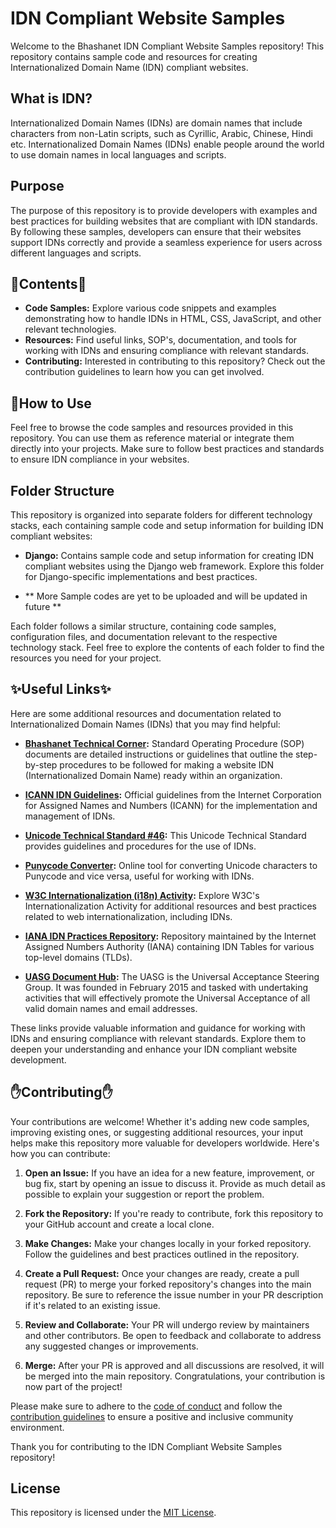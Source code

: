 # IDN Compliant Website Samples

Welcome to the Bhashanet IDN Compliant Website Samples repository! This repository contains sample code and resources for creating Internationalized Domain Name (IDN) compliant websites.

## What is IDN?

Internationalized Domain Names (IDNs) are domain names that include characters from non-Latin scripts, such as Cyrillic, Arabic, Chinese, Hindi etc. Internationalized Domain Names (IDNs) enable people around the world to use domain names in local languages and scripts.

## Purpose

The purpose of this repository is to provide developers with examples and best practices for building websites that are compliant with IDN standards. By following these samples, developers can ensure that their websites support IDNs correctly and provide a seamless experience for users across different languages and scripts.

## 📃Contents📃

- **Code Samples:** Explore various code snippets and examples demonstrating how to handle IDNs in HTML, CSS, JavaScript, and other relevant technologies.
- **Resources:** Find useful links, SOP's, documentation, and tools for working with IDNs and ensuring compliance with relevant standards.
- **Contributing:** Interested in contributing to this repository? Check out the contribution guidelines to learn how you can get involved.

## 💁How to Use

Feel free to browse the code samples and resources provided in this repository. You can use them as reference material or integrate them directly into your projects. Make sure to follow best practices and standards to ensure IDN compliance in your websites.

## Folder Structure

This repository is organized into separate folders for different technology stacks, each containing sample code and setup information for building IDN compliant websites:

- **Django:** Contains sample code and setup information for creating IDN compliant websites using the Django web framework. Explore this folder for Django-specific implementations and best practices.

- ** More Sample codes are yet to be uploaded and will be updated in future **

Each folder follows a similar structure, containing code samples, configuration files, and documentation relevant to the respective technology stack. Feel free to explore the contents of each folder to find the resources you need for your project.


## ✨Useful Links✨

Here are some additional resources and documentation related to Internationalized Domain Names (IDNs) that you may find helpful:

- **[Bhashanet Technical Corner](https://bhashanet.in/sop_document_page):** Standard Operating Procedure (SOP) documents are detailed instructions or guidelines that outline the step-by-step procedures to be followed for making a website IDN (Internationalized Domain Name) ready within an organization.

- **[ICANN IDN Guidelines](https://www.icann.org/resources/pages/idn-guidelines-2013-08-21-en):** Official guidelines from the Internet Corporation for Assigned Names and Numbers (ICANN) for the implementation and management of IDNs.
  
- **[Unicode Technical Standard #46](https://unicode.org/reports/tr46/):** This Unicode Technical Standard provides guidelines and procedures for the use of IDNs.

- **[Punycode Converter](https://www.punycoder.com/):** Online tool for converting Unicode characters to Punycode and vice versa, useful for working with IDNs.

- **[W3C Internationalization (i18n) Activity](https://www.w3.org/International/):** Explore W3C's Internationalization Activity for additional resources and best practices related to web internationalization, including IDNs.

- **[IANA IDN Practices Repository](https://www.iana.org/domains/idn-tables):** Repository maintained by the Internet Assigned Numbers Authority (IANA) containing IDN Tables for various top-level domains (TLDs).

- **[UASG Document Hub](https://uasg.tech/document-hub/):** The UASG is the Universal Acceptance Steering Group. It was founded in February 2015 and tasked with undertaking activities that will effectively promote the Universal Acceptance of all valid domain names and email addresses.

These links provide valuable information and guidance for working with IDNs and ensuring compliance with relevant standards. Explore them to deepen your understanding and enhance your IDN compliant website development.


## ✋Contributing✋

Your contributions are welcome! Whether it's adding new code samples, improving existing ones, or suggesting additional resources, your input helps make this repository more valuable for developers worldwide. Here's how you can contribute:

1. **Open an Issue:** If you have an idea for a new feature, improvement, or bug fix, start by opening an issue to discuss it. Provide as much detail as possible to explain your suggestion or report the problem.

2. **Fork the Repository:** If you're ready to contribute, fork this repository to your GitHub account and create a local clone.

3. **Make Changes:** Make your changes locally in your forked repository. Follow the guidelines and best practices outlined in the repository.

4. **Create a Pull Request:** Once your changes are ready, create a pull request (PR) to merge your forked repository's changes into the main repository. Be sure to reference the issue number in your PR description if it's related to an existing issue.

5. **Review and Collaborate:** Your PR will undergo review by maintainers and other contributors. Be open to feedback and collaborate to address any suggested changes or improvements.

6. **Merge:** After your PR is approved and all discussions are resolved, it will be merged into the main repository. Congratulations, your contribution is now part of the project!

Please make sure to adhere to the [code of conduct](CODE_OF_CONDUCT.md) and follow the [contribution guidelines](CONTRIBUTING.md) to ensure a positive and inclusive community environment.

Thank you for contributing to the IDN Compliant Website Samples repository!

## License

This repository is licensed under the [MIT License](LICENSE).
